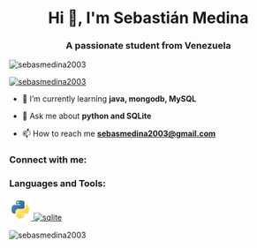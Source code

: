 <h1 align="center">Hi 👋, I'm Sebastián Medina</h1>
<h3 align="center">A passionate student from Venezuela</h3>

<p align="left"> <img src="https://komarev.com/ghpvc/?username=sebasmedina2003&label=Profile%20views&color=0e75b6&style=flat" alt="sebasmedina2003" /> </p>

<p align="left"> <a href="https://github.com/ryo-ma/github-profile-trophy"><img src="https://github-profile-trophy.vercel.app/?username=sebasmedina2003" alt="sebasmedina2003" /></a> </p>

- 🌱 I’m currently learning **java, mongodb, MySQL**

- 💬 Ask me about **python and SQLite**

- 📫 How to reach me **sebasmedina2003@gmail.com**

<h3 align="left">Connect with me:</h3>
<p align="left">
</p>

<h3 align="left">Languages and Tools:</h3>
<p align="left"> <a href="https://www.python.org" target="_blank" rel="noreferrer"> <img src="https://raw.githubusercontent.com/devicons/devicon/master/icons/python/python-original.svg" alt="python" width="40" height="40"/> </a> <a href="https://www.sqlite.org/" target="_blank" rel="noreferrer"> <img src="https://www.vectorlogo.zone/logos/sqlite/sqlite-icon.svg" alt="sqlite" width="40" height="40"/> </a> </p>

<p><img align="center" src="https://github-readme-streak-stats.herokuapp.com/?user=sebasmedina2003&" alt="sebasmedina2003" /></p>
